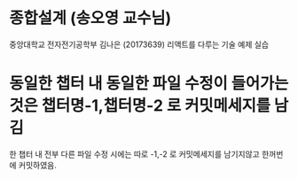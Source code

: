 # 종합설계 (송오영 교수님)

중앙대학교 전자전기공학부 김나은 (20173639)
리액트를 다루는 기술 예제 실습

# 동일한 챕터 내 동일한 파일 수정이 들어가는 것은 챕터명-1,챕터명-2 로 커밋메세지를 남김

한 챕터 내 전부 다른 파일 수정 시에는 따로 -1,-2 로 커밋메세지를 남기지않고 한꺼번에 커밋하였음.
